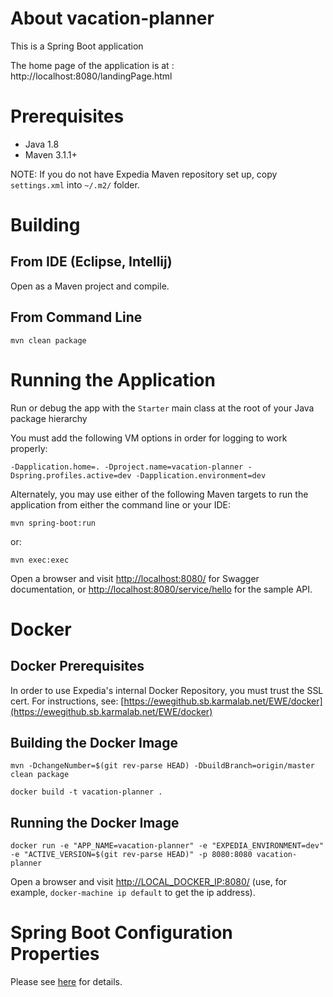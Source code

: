 About vacation-planner
=========================

This is a Spring Boot application

The home page of the application is at : http://localhost:8080/landingPage.html

Prerequisites
=============

* Java 1.8
* Maven 3.1.1+

NOTE: If you do not have Expedia Maven repository set up, copy ```settings.xml``` into ```~/.m2/``` folder.

Building
========

From IDE (Eclipse, Intellij)
----------------------------

Open as a Maven project and compile.

From Command Line
-----------------

    mvn clean package

Running the Application
======================

Run or debug the app with the ```Starter``` main class at the root of your Java package hierarchy

You must add the following VM options in order for logging to work properly:

    -Dapplication.home=. -Dproject.name=vacation-planner -Dspring.profiles.active=dev -Dapplication.environment=dev

Alternately, you may use either of the following Maven targets to run the application from either the command line or
your IDE:

    mvn spring-boot:run

or:

    mvn exec:exec

Open a browser and visit [http://localhost:8080/](http://localhost:8080/) for Swagger documentation, or
[http://localhost:8080/service/hello](http://localhost:8080/service/hello) for the sample API.


Docker
======

Docker Prerequisites
--------------------

In order to use Expedia's internal Docker Repository, you must trust the SSL cert. For instructions, see:
 [https://ewegithub.sb.karmalab.net/EWE/docker](https://ewegithub.sb.karmalab.net/EWE/docker)

Building the Docker Image
-------------------------

```
mvn -DchangeNumber=$(git rev-parse HEAD) -DbuildBranch=origin/master clean package
```

```
docker build -t vacation-planner .
```

Running the Docker Image
------------------------

```
docker run -e "APP_NAME=vacation-planner" -e "EXPEDIA_ENVIRONMENT=dev" -e "ACTIVE_VERSION=$(git rev-parse HEAD)" -p 8080:8080 vacation-planner
```

Open a browser and visit [http://LOCAL_DOCKER_IP:8080/](http://LOCAL_DOCKER_IP:8080/) (use, for example,
```docker-machine ip default``` to get the ip address).


Spring Boot Configuration Properties
====================================

Please see [here](http://docs.spring.io/spring-boot/docs/current/reference/html/common-application-properties.html)
for details.
